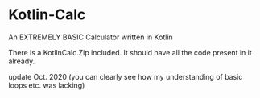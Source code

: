# Kotlin-Calc
An EXTREMELY BASIC Calculator written in Kotlin

There is a KotlinCalc.Zip included. It should have all the code present in it already. 

update Oct. 2020 (you can clearly see how my understanding of basic loops etc. was lacking)
